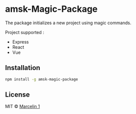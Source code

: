# amsk-Magic-Package

The package initializes a new project using magic commands.

Project supported :
- Express
- React
- Vue

## Installation

```bash
npm install -g amsk-magic-package
```



## License

MIT © [Marcelin 1](https://github.com/MarcelinB)
